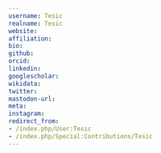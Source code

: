 ```yaml
---
username: Tesic
realname: Tesic
website: 
affiliation: 
bio: 
github: 
orcid: 
linkedin: 
googlescholar: 
wikidata: 
twitter: 
mastodon-url: 
meta:
instagram:
redirect_from:
- /index.php/User:Tesic
- /index.php/Special:Contributions/Tesic
---
```

